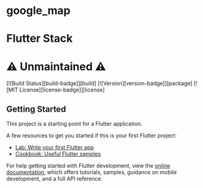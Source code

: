 # google_map
# Flutter Stack
# ⚠️ Unmaintained ⚠️

[![Build Status][build-badge]][build]
[![Version][version-badge]][package]
[![MIT License][license-badge]][license]


## Getting Started

This project is a starting point for a Flutter application.

A few resources to get you started if this is your first Flutter project:

- [Lab: Write your first Flutter app](https://docs.flutter.dev/get-started/codelab)
- [Cookbook: Useful Flutter samples](https://docs.flutter.dev/cookbook)

For help getting started with Flutter development, view the
[online documentation](https://docs.flutter.dev/), which offers tutorials,
samples, guidance on mobile development, and a full API reference.
